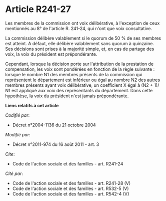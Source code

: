 # Article R241-27

Les membres de la commission ont voix délibérative, à l'exception de ceux mentionnés au 8° de l'article R. 241-24, qui n'ont
que voix consultative. 

La commission délibère valablement si le quorum de 50 % de ses membres est atteint. A défaut, elle délibère valablement sans
quorum à quinzaine. Ses décisions sont prises à la majorité simple, et, en cas de partage des voix, la voix du président est
prépondérante. 

Cependant, lorsque la décision porte sur l'attribution de la prestation de compensation, les voix sont pondérées en fonction
de la règle suivante : lorsque le nombre N1 des membres présents de la commission qui représentent le département est
inférieur ou égal au nombre N2 des autres membres présents ayant voix délibérative, un coefficient X égal à (N2 + 1)/ N1 est
appliqué aux voix des représentants du département. Dans cette hypothèse, la voix du président n'est jamais prépondérante.

**Liens relatifs à cet article**

_Codifié par_:

  - Décret n°2004-1136 du 21 octobre 2004

_Modifié par_:

  - Décret n°2011-974 du 16 août 2011 - art. 3

_Cite_:

  - Code de l'action sociale et des familles - art. R241-24

_Cité par_:

  - Code de l'action sociale et des familles - art. R241-28 (V)
  - Code de l'action sociale et des familles - art. R532-5 (V)
  - Code de l'action sociale et des familles - art. R542-4 (V)
